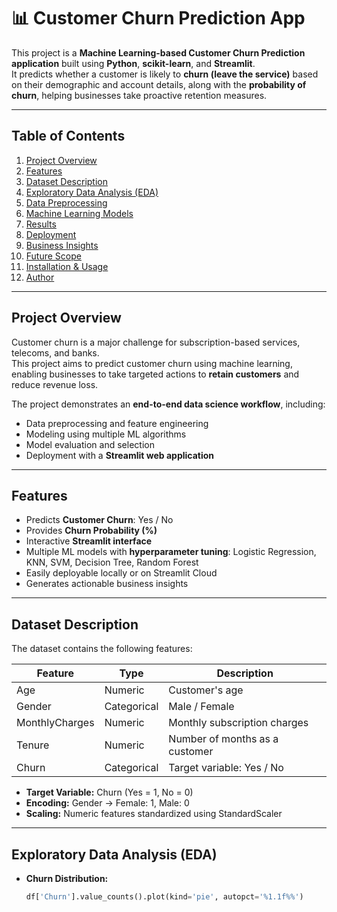 # 📊 Customer Churn Prediction App

This project is a **Machine Learning-based Customer Churn Prediction application** built using **Python**, **scikit-learn**, and **Streamlit**.  
It predicts whether a customer is likely to **churn (leave the service)** based on their demographic and account details, along with the **probability of churn**, helping businesses take proactive retention measures.

---

## **Table of Contents**
1. [Project Overview](#project-overview)
2. [Features](#features)
3. [Dataset Description](#dataset-description)
4. [Exploratory Data Analysis (EDA)](#exploratory-data-analysis-eda)
5. [Data Preprocessing](#data-preprocessing)
6. [Machine Learning Models](#machine-learning-models)
7. [Results](#results)
8. [Deployment](#deployment)
9. [Business Insights](#business-insights)
10. [Future Scope](#future-scope)
11. [Installation & Usage](#installation--usage)
12. [Author](#author)

---

## **Project Overview**
Customer churn is a major challenge for subscription-based services, telecoms, and banks.  
This project aims to predict customer churn using machine learning, enabling businesses to take targeted actions to **retain customers** and reduce revenue loss.  

The project demonstrates an **end-to-end data science workflow**, including:
- Data preprocessing and feature engineering  
- Modeling using multiple ML algorithms  
- Model evaluation and selection  
- Deployment with a **Streamlit web application**  

---

## **Features**
- Predicts **Customer Churn**: Yes / No  
- Provides **Churn Probability (%)**  
- Interactive **Streamlit interface**  
- Multiple ML models with **hyperparameter tuning**: Logistic Regression, KNN, SVM, Decision Tree, Random Forest  
- Easily deployable locally or on Streamlit Cloud  
- Generates actionable business insights  

---

## **Dataset Description**
The dataset contains the following features:

| Feature          | Type       | Description                        |
|-----------------|------------|-----------------------------------|
| Age             | Numeric    | Customer's age                     |
| Gender          | Categorical | Male / Female                     |
| MonthlyCharges  | Numeric    | Monthly subscription charges       |
| Tenure          | Numeric    | Number of months as a customer     |
| Churn           | Categorical | Target variable: Yes / No         |

- **Target Variable:** Churn (Yes = 1, No = 0)  
- **Encoding:** Gender → Female: 1, Male: 0  
- **Scaling:** Numeric features standardized using StandardScaler  

---

## **Exploratory Data Analysis (EDA)**
- **Churn Distribution:**
  ```python
  df['Churn'].value_counts().plot(kind='pie', autopct='%1.1f%%')
